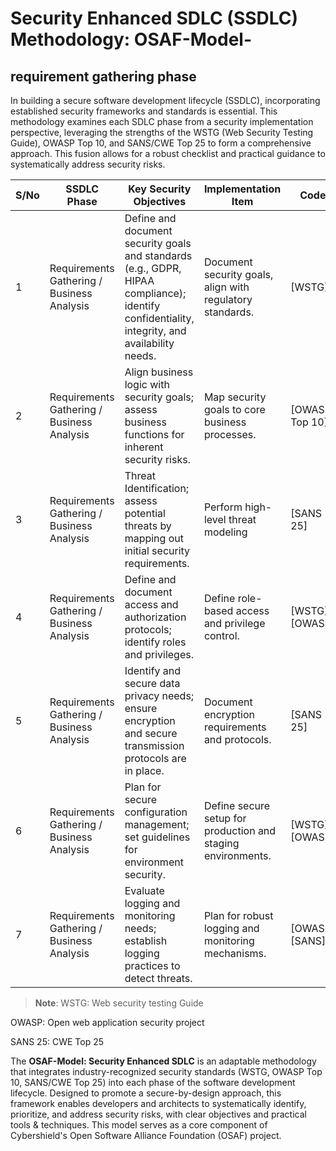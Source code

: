 

# Security Enhanced SDLC (SSDLC) Methodology: OSAF-Model-
## requirement gathering phase

In building a secure software development lifecycle (SSDLC), incorporating established security frameworks and standards is essential. This methodology examines each SDLC phase from a security implementation perspective, leveraging the strengths of the WSTG (Web Security Testing Guide), OWASP Top 10, and SANS/CWE Top 25 to form a comprehensive approach. This fusion allows for a robust checklist and practical guidance to systematically address security risks.

| S/No | SSDLC Phase                | Key Security Objectives                                                                                         | Implementation Item                                           | Code             | Tools & Techniques                               |
|------|-----------------------------|------------------------------------------------------------------------------------------------------------------|---------------------------------------------------------------|------------------|--------------------------------------------------|
| 1    | Requirements Gathering / Business Analysis | Define and document security goals and standards (e.g., GDPR, HIPAA compliance); identify confidentiality, integrity, and availability needs. | Document security goals, align with regulatory standards. | [WSTG] | Documentation tools, Compliance checklists    |
| 2    | Requirements Gathering / Business Analysis | Align business logic with security goals; assess business functions for inherent security risks.                | Map security goals to core business processes.                | [OWASP Top 10] | Business logic review tools                     |
| 3    | Requirements Gathering / Business Analysis | Threat Identification; assess potential threats by mapping out initial security requirements.                   | Perform high-level threat modeling                           | [SANS 25] | Threat modeling tools, Risk assessment templates |
| 4    | Requirements Gathering / Business Analysis | Define and document access and authorization protocols; identify roles and privileges.                          | Define role-based access and privilege control.               | [WSTG] [OWASP] | Role-based access control (RBAC) tools          |
| 5    | Requirements Gathering / Business Analysis | Identify and secure data privacy needs; ensure encryption and secure transmission protocols are in place.       | Document encryption requirements and protocols.               | [SANS 25] | Encryption tools, Data masking                  |
| 6    | Requirements Gathering / Business Analysis | Plan for secure configuration management; set guidelines for environment security.                             | Define secure setup for production and staging environments.  | [WSTG] [OWASP] | Configuration management tools                  |
| 7    | Requirements Gathering / Business Analysis | Evaluate logging and monitoring needs; establish logging practices to detect threats.                           | Plan for robust logging and monitoring mechanisms.            | [OWASP] [SANS] | Logging tools, Monitoring solutions             |

> **Note**:
WSTG: Web security testing Guide
> 
OWASP: Open web application security project

SANS 25: CWE Top 25



The **OSAF-Model: Security Enhanced SDLC** is an adaptable methodology that integrates industry-recognized security standards (WSTG, OWASP Top 10, SANS/CWE Top 25) into each phase of the software development lifecycle. Designed to promote a secure-by-design approach, this framework enables developers and architects to systematically identify, prioritize, and address security risks, with clear objectives and practical tools & techniques. This model serves as a core component of Cybershield's Open Software Alliance Foundation (OSAF) project.
